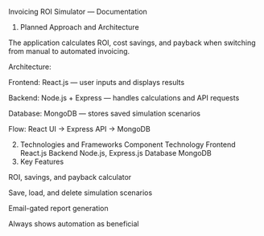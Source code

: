 Invoicing ROI Simulator — Documentation
1. Planned Approach and Architecture

The application calculates ROI, cost savings, and payback when switching from manual to automated invoicing.

Architecture:

Frontend: React.js — user inputs and displays results

Backend: Node.js + Express — handles calculations and API requests

Database: MongoDB — stores saved simulation scenarios

Flow: React UI → Express API → MongoDB

2. Technologies and Frameworks
Component	Technology
Frontend	React.js
Backend	Node.js, Express.js
Database	MongoDB
3. Key Features

ROI, savings, and payback calculator

Save, load, and delete simulation scenarios

Email-gated report generation

Always shows automation as beneficial
